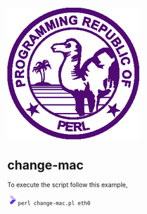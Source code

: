 ![](/icon/perl.png)
# change-mac

To execute the script follow this example,

![](/icon/chevron.png)`perl change-mac.pl eth0` 
